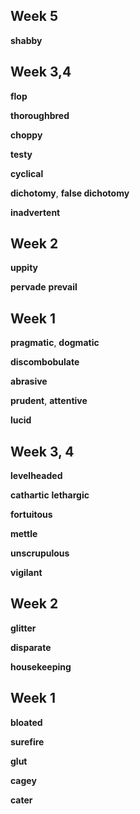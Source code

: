 ## Week 5 

**shabby**

## Week 3,4

**flop**  

**thoroughbred**

**choppy** 

**testy**

**cyclical**

**dichotomy**, **false dichotomy** 

**inadvertent**

## Week 2 

**uppity**

**pervade**
**prevail**

## Week 1 

**pragmatic**, **dogmatic**

**discombobulate**

**abrasive** 

**prudent**, **attentive**

**lucid**  

## Week 3, 4

**levelheaded**

**cathartic** 
**lethargic**

**fortuitous**

**mettle**

**unscrupulous** 

**vigilant**  

## Week 2 

**glitter**

**disparate**

**housekeeping**

## Week 1 

**bloated**

**surefire** 

**glut** 

**cagey**  

**cater**  

